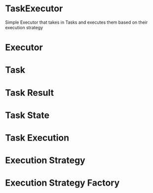 # TaskExecutor
Simple Executor that takes in Tasks and executes them based on their execution strategy

# Executor

# Task

# Task Result

# Task State

# Task Execution

# Execution Strategy

# Execution Strategy Factory
